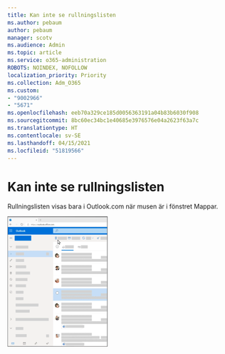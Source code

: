 ```yaml
---
title: Kan inte se rullningslisten
ms.author: pebaum
author: pebaum
manager: scotv
ms.audience: Admin
ms.topic: article
ms.service: o365-administration
ROBOTS: NOINDEX, NOFOLLOW
localization_priority: Priority
ms.collection: Adm_O365
ms.custom:
- "9002966"
- "5671"
ms.openlocfilehash: eeb70a329ce185d0056363191a04b83b6030f908
ms.sourcegitcommit: 8bc60ec34bc1e40685e3976576e04a2623f63a7c
ms.translationtype: HT
ms.contentlocale: sv-SE
ms.lasthandoff: 04/15/2021
ms.locfileid: "51819566"
---
```

# <a name="cannot-see-the-scroll-bar"></a>Kan inte se rullningslisten

Rullningslisten visas bara i Outlook.com när musen är i fönstret Mappar.

![För muspekaren över inkorgens rullningslist](media/16353_mouse_over_inbox_scrollbar-225x292.gif)
